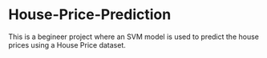 # House-Price-Prediction
This is a begineer project where an SVM model is used to predict the house prices
using a House Price dataset.
